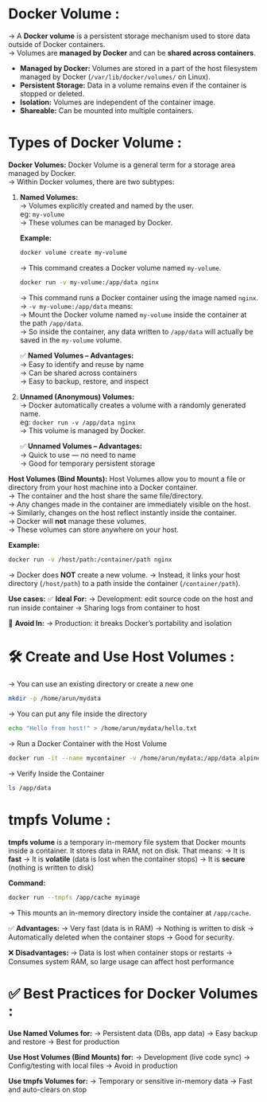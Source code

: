 # Docker Volume :

→ A **Docker volume** is a persistent storage mechanism used to store data outside of Docker containers.  
→ Volumes are **managed by Docker** and can be **shared across containers**.

- **Managed by Docker:** Volumes are stored in a part of the host filesystem managed by Docker (`/var/lib/docker/volumes/` on Linux).  
- **Persistent Storage:** Data in a volume remains even if the container is stopped or deleted.  
- **Isolation:** Volumes are independent of the container image.  
- **Shareable:** Can be mounted into multiple containers.

# Types of Docker Volume :

 **Docker Volumes:** Docker Volume is a general term for a storage area managed by Docker.  
  → Within Docker volumes, there are two subtypes:

  1. **Named Volumes:**  
     → Volumes explicitly created and named by the user.  
       eg: `my-volume`  
     → These volumes can be managed by Docker.

     **Example:**  
     ```bash
     docker volume create my-volume
     ```  
     → This command creates a Docker volume named `my-volume`.

     ```bash
     docker run -v my-volume:/app/data nginx
     ```  
     → This command runs a Docker container using the image named `nginx`.  
     → `-v my-volume:/app/data` means:  
     → Mount the Docker volume named `my-volume` inside the container at the path `/app/data`.  
     → So inside the container, any data written to `/app/data` will actually be saved in the `my-volume` volume.

     ✅ **Named Volumes – Advantages:**  
     → Easy to identify and reuse by name  
     → Can be shared across containers  
     → Easy to backup, restore, and inspect  

  2. **Unnamed (Anonymous) Volumes:**  
     → Docker automatically creates a volume with a randomly generated name.  
       eg: `docker run -v /app/data nginx`  
     → This volume is managed by Docker.

     ✅ **Unnamed Volumes – Advantages:**  
     → Quick to use — no need to name  
     → Good for temporary persistent storage

 **Host Volumes (Bind Mounts):** Host Volumes allow you to mount a file or directory from your host machine into a Docker container.  
  → The container and the host share the same file/directory.  
  → Any changes made in the container are immediately visible on the host.  
  → Similarly, changes on the host reflect instantly inside the container.  
  → Docker will **not** manage these volumes.  
  → These volumes can store anywhere on your host.

  **Example:**  
  ```bash
  docker run -v /host/path:/container/path nginx
   ```
→ Docker does **NOT** create a new volume.
→ Instead, it links your host directory (`/host/path`) to a path inside the container (`/container/path`).

**Use cases:**
✅ **Ideal For:**
→ Development: edit source code on the host and run inside container
→ Sharing logs from container to host

🚫 **Avoid In:**
→ Production: it breaks Docker’s portability and isolation

# 🛠️ Create and Use Host Volumes :

→ You can use an existing directory or create a new one

```bash
mkdir -p /home/arun/mydata
```

→ You can put any file inside the directory

```bash
echo "Hello from host!" > /home/arun/mydata/hello.txt
```

→ Run a Docker Container with the Host Volume

```bash
docker run -it --name mycontainer -v /home/arun/mydata:/app/data alpine
```

→ Verify Inside the Container

```bash
ls /app/data
```
# tmpfs Volume :

**tmpfs volume** is a temporary in-memory file system that Docker mounts inside a container. It stores data in RAM, not on disk.
That means:
→ It is **fast**
→ It is **volatile** (data is lost when the container stops)
→ It is **secure** (nothing is written to disk)

**Command:**
```bash
docker run --tmpfs /app/cache myimage
```
→ This mounts an in-memory directory inside the container at `/app/cache`.

✅ **Advantages:**
→ Very fast (data is in RAM)
→ Nothing is written to disk
→ Automatically deleted when the container stops
→ Good for security.

❌ **Disadvantages:**
→ Data is lost when container stops or restarts
→ Consumes system RAM, so large usage can affect host performance

# ✅ Best Practices for Docker Volumes :

**Use Named Volumes for:**
→ Persistent data (DBs, app data)
→ Easy backup and restore
→ Best for production

**Use Host Volumes (Bind Mounts) for:**
→ Development (live code sync)
→ Config/testing with local files
→ Avoid in production

**Use tmpfs Volumes for:**
→ Temporary or sensitive in-memory data
→ Fast and auto-clears on stop

```
